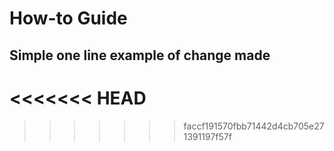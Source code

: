 # How-to Guide

## Simple one line example of change made
<<<<<<< HEAD
=======

>>>>>>> faccf191570fbb71442d4cb705e271391197f57f

